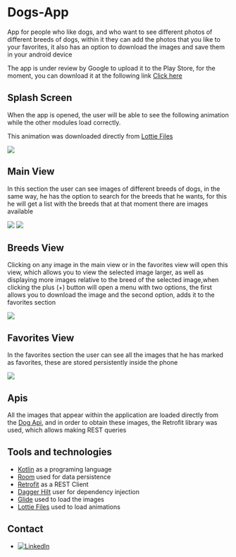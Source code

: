 # Dogs-App

App for people who like dogs, and who want to see different photos of different breeds of dogs, within it they can add the photos that you like to your favorites,
it also has an option to download the images and save them in your android device


The app is under review by Google to upload it to the Play Store, for the moment, 
you can download it at the following link [Click here](https://github.com/EdBinns/Dogs-App/releases/tag/v1.1 "Click here")


Splash Screen
 -------------
 
 When the app is opened, the user will be able to see the following animation while the other modules load correctly.
 
 This animation was downloaded directly from [Lottie Files](https://lottiefiles.com/ "Lottie Files")
 
 ![](https://github.com/EdBinns/Dogs-App/blob/main/app/imagenes%20app/splash.jpg)
 
 
 
Main View
 -------------
 
 In this section the user can see images of different breeds of dogs, in the same way, he has the option to search for the breeds that he wants, 
 for this he will get a list with the breeds that at that moment there are images available
 
 
  ![](https://github.com/EdBinns/Dogs-App/blob/main/app/imagenes%20app/dogslist.jpg)
   ![](https://github.com/EdBinns/Dogs-App/blob/main/app/imagenes%20app/buscador.jpg)
   
 
 Breeds View
 -------------
 Clicking on any image in the main view or in the favorites view will open this view, which allows you to view the selected image larger, 
 as well as displaying more images relative to the breed of the selected image,when clicking the plus (+) button will open a menu with two options, 
 the first allows you to download the image and the second option, adds it to the favorites section 
 
 
  ![](https://github.com/EdBinns/Dogs-App/blob/main/app/imagenes%20app/itemdog.jpg)   

 Favorites View
 -------------
 
 In the favorites section the user can see all the images that he has marked as favorites, these are stored persistently inside the phone
 
   ![](https://github.com/EdBinns/Dogs-App/blob/main/app/imagenes%20app/favoritos.jpg)   
   

Apis
---------
All the images that appear within the application are loaded directly from the [Dog Api](https://dog.ceo/dog-api/ "Dog Api"), 
and in order to obtain these images, the Retrofit library was used, which allows making REST queries

  
Tools and technologies
 -------------
  - [Kotlin](https://kotlinlang.org/ "Kotlin") as a programing language 
  - [Room](https://developer.android.com/jetpack/androidx/releases/room "Room") used for data persistence 
  - [Retrofit](https://github.com/square/retrofit "Retrofit") as a REST Client
  - [Dagger Hilt](https://dagger.dev/hilt/ "Dagger hilt") user for dependency injection
  - [Glide](https://github.com/bumptech/glide "Glide") used to load the images
  - [Lottie Files](https://lottiefiles.com/ "Lottie Files") used to load animations 
 

Contact
-------------

- [![LinkedIn](https://img.shields.io/badge/LinkedIn-Eduardo_Binns-0077B5?style=for-the-badge&logo=linkedin&logoColor=white&labelColor=101010)](https://www.linkedin.com/in/eduar-binns)
 
